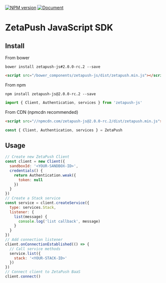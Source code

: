 [![NPM version][npm-version-image]][npm-url]
[![Document][doc-version-image]][doc-url]

# ZetaPush JavaScript SDK

## Install

From bower

```console
bower install zetapush-js#2.0.0-rc.2 --save
```

```html
<script src="/bower_components/zetapush-js/dist/zetapush.min.js"></script>
```

From npm

```console
npm install zetapush-js@2.0.0-rc.2 --save
```

```js
import { Client, Authentication, services } from 'zetapush-js'
```

From CDN (npmcdn recommended)

```html
<script src="//npmcdn.com/zetapush-js@2.0.0-rc.2/dist/zetapush.min.js"></script>
```

```js
const { Client, Authentication, services } = ZetaPush
```

## Usage

```js
// Create new ZetaPush Client
const client = new Client({
  sandboxId: '<YOUR-SANDBOX-ID>',
  credentials() {
    return Authentication.weak({
      token: null
    })
  }
})
// Create a Stack service
const service = client.createService({
  type: services.Stack,
  listener: {
    list(message) {
      console.log('list callback', message)
    }
  }
})
// Add connection listener
client.onConnectionEstablished(() => {
  // Call service methods
  service.list({
    stack: '<YOUR-STACK-ID>'
  })
})
// Connect client to ZetaPush BaaS
client.connect()
```

[npm-version-image]: http://img.shields.io/npm/v/zetapush-js.svg?style=flat-square
[npm-url]: https://npmjs.org/package/zetapush-js

[doc-version-image]: http://zetapush.github.io/zetapush-js/badge.svg?t=0
[doc-url]: http://zetapush.github.io/zetapush-js/
